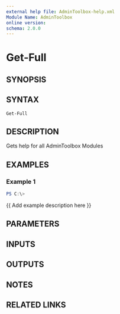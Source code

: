```yaml
---
external help file: AdminToolbox-help.xml
Module Name: AdminToolbox
online version:
schema: 2.0.0
---
```


# Get-Full

## SYNOPSIS

## SYNTAX

```
Get-Full
```

## DESCRIPTION
Gets help for all AdminToolbox Modules

## EXAMPLES

### Example 1
```powershell
PS C:\> 
```

{{ Add example description here }}

## PARAMETERS

## INPUTS

## OUTPUTS

## NOTES

## RELATED LINKS

